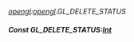 _[opengl](../../modules/opengl/opengl-module.md):[opengl](../../modules/opengl/opengl-module.md).GL\_DELETE\_STATUS_
##### Const GL\_DELETE\_STATUS:[Int](../../modules/wonkey/wonkey-types-int.md)
